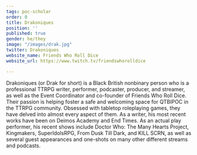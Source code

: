 ```yaml
---
tags: poc-scholar
order: 0
title: Drakoniques
position: ''
published: true
gender: he/they
image: "/images/drak.jpg"
twitter: Drakoniques
website_name: Friends Who Roll Dice
website_url: https://www.twitch.tv/friendswhorolldice

---
```

Drakoniques (or Drak for short) is a Black British nonbinary person who is a professional TTRPG writer, performer, podcaster, producer, and streamer, as well as the Event Coordinator and co-founder of Friends Who Roll Dice. Their passion is helping foster a safe and welcoming space for QTBIPOC in the TTRPG community. Obsessed with tabletop roleplaying games, they have delved into almost every aspect of them. As a writer, his most recent works have been on Deimos Academy and End Times. As an actual play performer, his recent shows include Doctor Who: The Many Hearts Project, Kingmakers, SuperIdolsRPG, From Dusk Till Dark, and KILL SCRN, as well as several guest appearances and one-shots on many other different streams and podcasts.